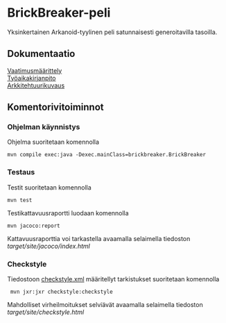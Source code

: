 # BrickBreaker-peli

Yksinkertainen Arkanoid-tyylinen peli satunnaisesti generoitavilla tasoilla.

## Dokumentaatio
[Vaatimusmäärittely](https://github.com/JakeKallioniemi/ot-harjoitustyo/blob/master/dokumentaatio/vaatimusmaarittely.md)  
[Työaikakirjanpito](https://github.com/JakeKallioniemi/ot-harjoitustyo/blob/master/dokumentaatio/tyoaikakirjanpito.md)  
[Arkkitehtuurikuvaus](https://github.com/JakeKallioniemi/ot-harjoitustyo/blob/master/dokumentaatio/arkkitehtuuri.md)

## Komentorivitoiminnot

### Ohjelman käynnistys

Ohjelma suoritetaan komennolla

```
mvn compile exec:java -Dexec.mainClass=brickbreaker.BrickBreaker
```
### Testaus

Testit suoritetaan komennolla

```
mvn test
```

Testikattavuusraportti luodaan komennolla

```
mvn jacoco:report
```

Kattavuusraporttia voi tarkastella avaamalla selaimella tiedoston _target/site/jacoco/index.html_

### Checkstyle

Tiedostoon [checkstyle.xml](https://github.com/JakeKallioniemi/ot-harjoitustyo/blob/master/BrickBreaker/checkstyle.xml) määritellyt tarkistukset suoritetaan komennolla

```
 mvn jxr:jxr checkstyle:checkstyle
```

Mahdolliset virheilmoitukset selviävät avaamalla selaimella tiedoston _target/site/checkstyle.html_
